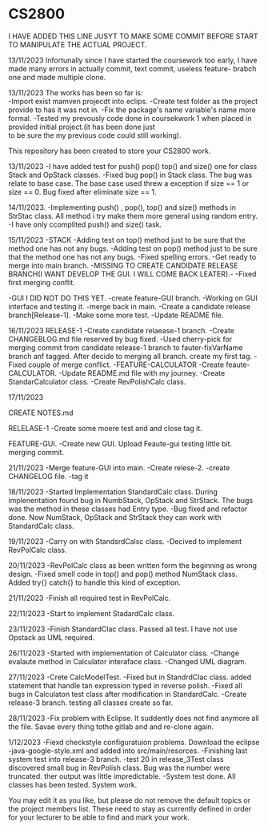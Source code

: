# CS2800

I HAVE ADDED THIS LINE JUSYT TO MAKE SOME COMMIT BEFORE START TO MANIPULATE THE ACTUAL PROJECT.


13/11/2023
Infortunally since I have started the coursework too early, I have made many errors in actually commit, text commit, useless feature- brabch one and made multiple clone. 


13/11/2023
The works has been so far is:  
    -Import exist mamven projecdt into eclips.
    -Create test folder as the project provide to has it was not in.
    -Fix the  package's name variable's name more formal.
    -Tested my prevously code done in coursekwork 1 when placed in provided initial project.(it has been done just  
     to be sure the my previous code could still working).  

This repository has been created to store your CS2800 work.

13/11/2023
-I have added test for push() pop() top() and size() one for class Stack and OpStack  classes.
-Fixed bug pop() in Stack class. The bug was relate to base case. The base case used threw a exception if size == 1 or size == 0.
Bug fixed after eliminate size == 1. 


14/11/2023.
-Implementing push() , pop(), top() and size() methods in StrStac class. All method i try make them more general using random entry.
-I have only ccomplited push() and size() task.


15/11/2023
-STACK
    -Adding test on top() method just to be sure that the method one has not any bugs.
    -Adding test on pop() method just to be sure that the method one has not any bugs. 
    -Fixed spelling errors.
    -Get ready to merge into main branch.
    -MISSING TO CREATE CANDIDATE RELEASE BRANCH(I WANT DEVELOP THE GUI. I WILL COME BACK LEATER).-
    -Fixed first merging conflit.

-GUI
    I DID NOT DO THIS YET.
    -create feature-GUI branch.
    -Working on GUI interface and testing it.
    -merge back in main.
    -Create a candidate release branch[Release-1].
    -Make some more test.
    -Update README file.

16/11/2023
RELEASE-1
    -Create candidate relaease-1 branch.
    -Create CHANGEBLOG.md file reserved by bug fixed.
    -Used cherry-pick for merging commit from candidate release-1 branch to fauter-fixVarName branch anf tagged. After decide to merging  all branch. create my first tag.
    -Fixed couple of merge conflict.
-FEATURE-CALCULATOR
    -Create feaute-CALCULATOR.
    -Update README.md file with my journey.
    -Create StandarCalculator class.
    -Create RevPolishCalc class.

17/11/2023

CREATE NOTES.md

RELELASE-1
    -Create some moere test and and  close tag it.

FEATURE-GUI.
    -Create new GUI. Upload Feaute-gui testing little bit. merging commit.


21/11/2023 
    -Merge feature-GUI into main.
    -Create relese-2.
        -create CHANGELOG file.
        -tag it
        

18/11/2023
    -Started Implementation StandardCalc class. During implenentation found bug in NumbStack, OpStack and StrStack. The bugs was the   method in these classes had Entry type. 
    -Bug fixed and refactor done. Now NumStack, OpStack and StrStack they can work with StandardCalc class. 

19/11/2023
    -Carry on with StandsrdCalsc class.
    -Decived to implement RevPolCalc class.

20/11/2023
    -RevPolCalc class as been written form the beginning as
     wrong design. 
    -Fixed smell code in top() and pop() method NumStack class. Added try{} catch{} to handle this kind of  exception. 

21/11/2023
    -Finish all required test in RevPolCalc.

22/11/2023
    -Start to implement StadardCalc class. 

23/11/2023
    -Finish StandardClac class. Passed all test. I have not use Opstack as UML required.

26/11/2023
    -Started with implementation of Calculator class.
    -Change evalaute method in Calculator interaface class.
    -Changed UML diagram. 

27/11/2023
    -Crete CalcModelTest.
    -Fixed but in StandrdClac class. added statement that handle tan expression typed in reverse polish.
    -Fixed all bugs in Calculaton test class after modification in StandardCalc.
    -Create release-3 branch. testing all classes create so far.

28/11/2023
    -Fix problem with Eclipse. It suddently does not find anymore all the file. Savae every thing tothe gitlab and and re-clone again.
    
1/12/2023
    -Fiexd checkstyle configuratuion problems. Download the eclipse -java-google-style.xml and added into src/main/resorces.
     -Finishing last  system test into release-3 branch.
     -test 20 in release_3Test class discovered small bug in RevPolish class. Bug was  the number were truncated. ther output was little impredictable. 
     -System test done. All classes has been tested. System work.
     

You may edit it as you like, but please do not remove the default topics or the project members list. These need to stay as currently defined in order for your lecturer to be able to find and mark your work.

